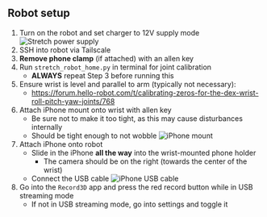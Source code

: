 ## Robot setup
1. Turn on the robot and set charger to 12V supply mode
![Stretch power supply](images/stretch_power_supply.png)
2. SSH into robot via Tailscale
3. **Remove phone clamp** (if attached) with an allen key
4. Run `stretch_robot_home.py` in terminal for joint calibration
    - **ALWAYS** repeat Step 3 before running this
5. Ensure wrist is level and parallel to arm (typically not necessary):
    - https://forum.hello-robot.com/t/calibrating-zeros-for-the-dex-wrist-roll-pitch-yaw-joints/768 
6. Attach iPhone mount onto wrist with allen key
    - Be sure not to make it too tight, as this may cause disturbances internally
    - Should be tight enough to not wobble
![iPhone mount](images/stretch_iphone_mount.png)
7. Attach iPhone onto robot
    - Slide in the iPhone **all the way** into the wrist-mounted phone holder
        - The camera should be on the right (towards the center of the wrist)
    - Connect the USB cable
![iPhone USB cable](images/stretch_iphone_usb.png)
8. Go into the `Record3D` app and press the red record button while in USB streaming mode
    - If not in USB streaming mode, go into settings and toggle it